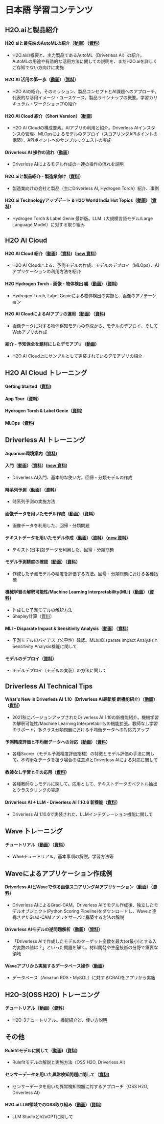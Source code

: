 # 日本語 学習コンテンツ
  
  
## H2O.aiと製品紹介
#### H2O.aiと最先端のAutoMLの紹介（[動画](https://www.youtube.com/watch?v=7v5spY-cPqs&t=56s)）（[資料](https://h2oai-jpn-public.s3.amazonaws.com/docs/Seminar+(H2O+and+DAI+Intro)+v230216.pdf)）
 - H2O.aiの概要と、主力製品であるAutoML（Driverless AI）の紹介。AutoMLの用途や有効的な活用方法に関しての説明を、まだH2O.aiを詳しくご存知でない方向けに実施
#### H2O AI 活用の第一歩（[動画](https://youtu.be/QjHdwiNxhUQ)）（[資料](https://h2oai-jpn-public.s3.amazonaws.com/docs/H2O_AI_%E6%B4%BB%E7%94%A8%E3%81%AE%E7%AC%AC%E4%B8%80%E6%AD%A9_20220318.pdf)）
 - H2O AIの紹介。そのミッション、製品コンセプトとAI課題へのアプローチ。代表的な活用イメージ・ユースケース。製品ラインナップの概要。学習カリキュラム・ワークショップの紹介
#### H2O AI Cloud 紹介（Short Version）（[動画](https://www.youtube.com/watch?v=gmQ_Sjeva_A&t=12s)）
 - H2O AI Cloudの構成要素。AIアプリの利用と紹介。Driverless AIインスタンスの管理。MLOpsによるモデルのデプロイ（スコアリングAPIポイントの構築）。APIポイントへのサンプルリクエストの実施
#### Driverless AI 操作の流れ（[動画](https://www.youtube.com/watch?v=08joAmTSlWk&t=556s)）
 - Driverless AIによるモデル作成の一連の操作の流れを説明
#### H2O.aiと製品紹介 - 製造業向け（[資料](https://h2oai-jpn-public.s3.amazonaws.com/docs/Seminar+(H2O+Intro+-+Manufacturing)+v230423.pdf)）
 - 製造業向けの会社と製品（主にDriverless AI, Hydrogen Torch）紹介、事例
#### H2O.ai Technologyアップデート & H2O World India Hot Topics（[動画](https://www.youtube.com/watch?v=lRRMjPQnOCo&t=975s)）（[資料](https://h2oai-jpn-public.s3.amazonaws.com/docs/TechnologyUpdate+v230531.pdf)）
 - Hydrogen Torch & Label Genie 最新版。LLM（大規模言語モデル/Large Language Model）に対する取り組み
  
## H2O AI Cloud
#### H2O AI Cloud 紹介（[動画](https://www.youtube.com/watch?v=4glxugqSgIM&t=1783s)）（[資料](https://h2oai-jpn-public.s3.amazonaws.com/docs/Seminar+(AI+Cloud+2)+v221018.pdf))（[new 資料](https://h2oai-jpn-public.s3.amazonaws.com/docs/Seminar+(AI+Cloud+3)+v230309.pdf)）
 - H2O AI Cloudによる、予測モデルの作成、モデルのデプロイ（MLOps）、AIアプリケーションの利用方法を紹介
#### H2O Hydrogen Torch - 画像・物体検出 編（[動画](https://www.youtube.com/watch?v=aOHuUtpKPdE)）（[資料](https://jp-public.s3.ap-southeast-1.amazonaws.com/documents/Workshop+(AI+Cloud+-+HydrogenTorch%26LabelGenie)+v231206.pdf))
 - Hydrogen Torch, Label Genieによる物体検出の実施と、画像のアノテーション
#### H2O AI CloudによるAIアプリの運用（[動画](https://www.youtube.com/watch?v=axCgK3Pd7C0&t=2746s)）（[資料](https://h2oai-jpn-public.s3.amazonaws.com/docs/Seminar+(Object+Detection+Scoring+App)+v230316.pdf))
 - 画像データに対する物体検知モデルの作成から、モデルのデプロイ、そしてWebアプリの作成
#### 紹介 - 予知保全を題材にしたデモアプリ（[動画](https://www.youtube.com/watch?v=PQHKQY0LrA8)）
 - H2O AI Cloud上にサンプルとして実装されているデモアプリの紹介
  
## H2O AI Cloud トレーニング
#### Getting Started（[資料](https://h2oai-jpn-public.s3.amazonaws.com/docs/Workshop+(AI+Cloud+-+Getting+Started)+v230522.pdf))
#### App Tour（[資料](https://h2oai-jpn-public.s3.amazonaws.com/docs/Workshop+(AI+Cloud+-+AppTour)+v221214.pdf))
#### Hydrogen Torch & Label Genie（[資料](https://h2oai-jpn-public.s3.amazonaws.com/docs/Workshop+(AI+Cloud+-+HydrogenTorch%26LabelGenie)+v230720.pdf))
#### MLOps（[資料](https://h2oai-jpn-public.s3.amazonaws.com/docs/Workshop+(AI+Cloud+-+MLOps)+v230922.pdf))
  
## Driverless AI トレーニング
#### Aquarium環境案内（[資料](https://h2oai-jpn-public.s3.amazonaws.com/docs/H2O_DriverlessAI_HandsOn%E7%92%B0%E5%A2%83%E6%A1%88%E5%86%85_v1-10-5.pdf))
#### 入門（[動画](https://www.youtube.com/watch?v=AbRets70C24&t=6s)）（[資料](https://h2oai-jpn-public.s3.amazonaws.com/docs/Workshop+(DAI+-+Getting+Started)+v220609.pdf)）([new 資料](https://h2oai-jpn-public.s3.amazonaws.com/docs/Workshop+(DAI+-+Getting+Started+2)+v230724.pdf))
 - Driverless AI入門、基本的な使い方。回帰・分類モデルの作成 
#### 時系列予測（[動画](https://www.youtube.com/watch?v=OBfVdBSmsSo&t=6s)）（[資料](https://h2oai-jp-public.s3.ap-northeast-1.amazonaws.com/docs/Workshop+(DAI+-+Time+Series)+v220207.pdf)）
 - 時系列予測の実施方法
#### 画像データを用いたモデル作成（[動画](https://www.youtube.com/watch?v=e3CYgcumj_A)）（[資料](https://h2oai-jpn-public.s3.amazonaws.com/docs/Workshop+(DAI+-+Image)+v220403.pdf)）
 - 画像データを利用した、回帰・分類問題
#### テキストデータを用いたモデル作成（[動画](https://www.youtube.com/watch?v=Ec200akQ8lw)）（[資料](https://h2oai-jpn-public.s3.amazonaws.com/docs/Workshop+(DAI+-+NLP)+v220317.pdf)）（[new 資料](https://jp-public.s3.ap-southeast-1.amazonaws.com/documents/Workshop+(DAI+-+NLP2)+v231128.pdf)）
 - テキスト(日本語)データを利用した、回帰・分類問題 
#### モデル予測精度の確認（[動画](https://www.youtube.com/watch?v=IF5d-PFSlIU&t=3s)）（[資料](https://h2oai-jp-public.s3.ap-northeast-1.amazonaws.com/docs/Workshop+(DAI+-+ModelDiagnostic)+v211130.pdf)）
 - 作成した予測モデルの精度を評価する方法。回帰・分類問題における各種指標
#### 機械学習の解釈可能性/Machine Learning Interpretability(MLI)（[動画](https://www.youtube.com/watch?v=s6D3mA8AdX0&t=1s)）（[資料](https://h2oai-jpn-public.s3.amazonaws.com/docs/Workshop+(DAI+-+MLI)+v220104.pdf)）
 - 作成した予測モデルの解釈方法
 - Shapley計算（[資料](https://jp-public.s3.ap-southeast-1.amazonaws.com/documents/Workshop+(DAI+-+MLI)+Shapley+v231125.zip)）
#### MLI – Disparate Impact & Sensitivity Analysis（[動画](https://www.youtube.com/watch?v=YtSSCEoTh_s&t=1254s)）（[資料](https://h2oai-jpn-public.s3.amazonaws.com/docs/Workshop+(DAI+-+MLI+DisparateImpact)+v211221.pdf)）
 - 予測モデルのバイアス（公平性）確認。MLIのDisparate Impact AnalysisとSensitivity Analysis機能に関して
#### モデルのデプロイ（[資料](https://h2oai-jpn-public.s3.amazonaws.com/docs/Workshop+(DAI+-+Deploy)+v221203.pdf)）
 - モデルデプロイ（モデルの実装）の方法に関して
  
## Driverless AI Technical Tips
#### What's New in Driverless AI 1.10（Driverless AI最新版 新機能紹介）（[動画](https://www.youtube.com/watch?v=O7hXrHWoV_Q&t=2327s)）（[資料](https://h2oai-jpn-public.s3.amazonaws.com/docs/Seminar+(DAI+-+New+in+1.10)+v211206.pdf)）
 - 2021秋にバージョンアップされたDriverless AI 1.10の新機能紹介。機械学習の解釈可能性/Machine Learning Interpretabilityの機能拡張。教師なし学習のサポート。多クラス分類問題における不均衡データへの対応力アップ
#### 予測精度評価と不均衡データへの対応（[動画](https://www.youtube.com/watch?v=FDvmZjg0elc&t=78s)）（[資料](https://h2oai-jpn-public.s3.amazonaws.com/docs/Seminar+(Scorer+and+Imbalanced+data)+v220512.pdf)）
 - 各種Scorer（モデル予測精度評価指標）の特徴とモデル評価の手法に関して。不均衡なデータを扱う場合の注意点とDriverless AIによる対応に関して
#### 教師なし学習とその応用（[資料](https://h2oai-jpn-public.s3.amazonaws.com/docs/Workshop+(DAI+-+Unsupervised)+v230615.pdf)）
 - 各種教師なしモデルに関して。応用として、テキストデータのベクトル抽出とクラスタリングの実施
#### Driverless AI + LLM - Driverless AI 1.10.6 新機能（[資料](https://jp-public.s3.ap-southeast-1.amazonaws.com/documents/LT+(DAI+1-10-6+LLM)+v230915.pdf)）
 - Driverless AI 1.10.6で実装された、LLMインテグレーション機能に関して
  
## Wave トレーニング
#### チュートリアル（[動画](https://www.youtube.com/watch?v=cuz67LkGeLc&t=685s)）（[資料](https://github.com/yukismd/H2O_Wave_Tutorial)）
 - Waveチュートリアル。基本事項の解説。学習方法等
  
## Waveによるアプリケーション作成例
#### Driverless AIとWaveで作る画像スコアリングAIアプリケーション（[動画](https://www.youtube.com/watch?v=cY7YpWk5wkg)）（[資料](https://github.com/yukismd/H2O_Wave_GradCam_app)）
 - Driverless AIによるGrad-CAM。Driverless AIでモデル作成後、独立したモデルオブジェクト(Python Scoring Pipeline)をダウンロードし、Waveと連携させたGrad-CAMアプリをサーバに構築する方法の解説
#### Driverless AIモデルの逆問題解析（[動画](https://www.youtube.com/watch?v=DKQlY_7tQ5w&t=44s)）（[資料](https://h2oai-jpn-public.s3.amazonaws.com/docs/Inverse+Estimation+App+20210901.pdf)）
 -  「Driverless AIで作成したモデルのターゲット変数を最大(or最小)とする入力変数の値は？」といった問題を解く。材料開発や生産技術の分野で重要な領域
#### Waveアプリから実施するデータベース操作（[動画](https://www.youtube.com/watch?v=5bY7S52l434&t=433s)）
 - データベース（Amazon RDS - MySQL）に対するCRADをアプリから実施


## H2O-3(OSS H2O) トレーニング
#### チュートリアル（[動画](https://www.youtube.com/watch?v=ODmH0uhJRoQ）))（[資料](https://github.com/yukismd/H2O_3_Tutorial)）
 - H2O-3チュートリアル。機能紹介と、使い方説明


## その他
#### Rulefitモデルに関して（[動画](https://www.youtube.com/watch?v=p4Y1JmwACck）))（[資料](https://h2oai-jpn-public.s3.amazonaws.com/docs/LT+(Rulefit)+v230207.pdf))
 - Rulefitモデルの解説と実施方法（OSS H2O, Driverless AI）
#### センサーデータを用いた異常検知問題に関して（[資料](https://h2oai-jpn-public.s3.amazonaws.com/docs/Workshop+(Sensor+Anomaly)+20230831.pdf))
 - センサーデータを用いた異常検知問題に対するアプローチ（OSS H2O, Driverless AI）
#### H2O.ai LLM領域でのOSS取り組み（[動画](https://www.youtube.com/watch?v=g0iZoaj_B-E&t=1713s)）（[資料](https://h2oai-jpn-public.s3.amazonaws.com/docs/H2O-OSS-LLM+v230814.pdf))
 - LLM Studioとh2oGPTに関して
